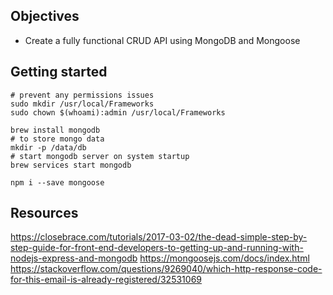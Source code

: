 ## Objectives
* Create a fully functional CRUD API using MongoDB and Mongoose

## Getting started
```
# prevent any permissions issues    
sudo mkdir /usr/local/Frameworks
sudo chown $(whoami):admin /usr/local/Frameworks

brew install mongodb
# to store mongo data
mkdir -p /data/db 
# start mongodb server on system startup
brew services start mongodb

npm i --save mongoose

```

## Resources
https://closebrace.com/tutorials/2017-03-02/the-dead-simple-step-by-step-guide-for-front-end-developers-to-getting-up-and-running-with-nodejs-express-and-mongodb
https://mongoosejs.com/docs/index.html
https://stackoverflow.com/questions/9269040/which-http-response-code-for-this-email-is-already-registered/32531069